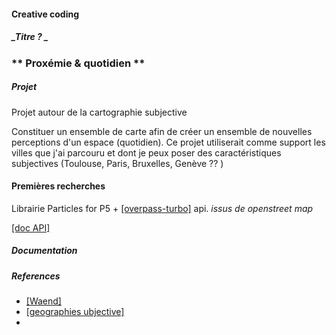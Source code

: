 #### Creative coding
##### _Titre ? _


###  ** Proxémie & quotidien **


##### Projet
Projet autour de la cartographie subjective


Constituer un ensemble de carte afin de créer un ensemble de nouvelles perceptions d'un espace (quotidien).
Ce projet utiliserait comme support les villes que j'ai parcouru et dont je peux poser des caractéristiques subjectives (Toulouse, Paris, Bruxelles, Genève ?? )




#### Premières recherches

 Librairie Particles for P5 + [[overpass-turbo]](http://overpass-turbo.eu) api. _issus de openstreet map_


 [[doc API]](http://wiki.openstreetmap.org/wiki/Overpass_API)






##### Documentation

##### References

+ [[Waend]](http://waend.com)
+ [[geographies ubjective]](http://www.geographiesubjective.org/Geographie_subjective/Presentation.html)
+
